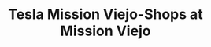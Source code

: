 ---
title: "Tesla Mission Viejo-Shops at Mission Viejo"
url: /mission-viejo/tesla-mission-viejo-shops-at-mission-viejo/
shop: car
---